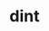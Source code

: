 ---
category: 4-letters
denotation: null
name: dint
reference_link: https://www.etymonline.com/word/dint
root_language: null
root_name: null
title: dint
type: free
word_sums:
- respelling: dint
  sum: 'Dint + '
---